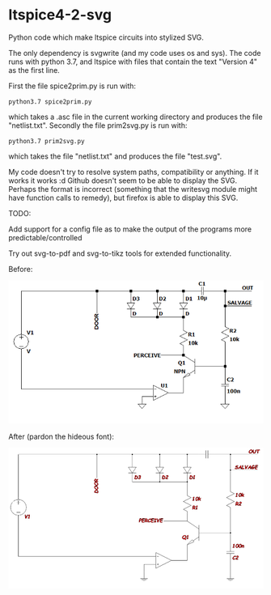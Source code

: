 # ltspice4-2-svg
Python code which make ltspice circuits into stylized SVG.

The only dependency is svgwrite (and my code uses os and sys).
The code runs with python 3.7, and ltspice with files that contain the text "Version 4" as the first line.

First the file spice2prim.py is run with:

    python3.7 spice2prim.py

which takes a .asc file in the current working directory and produces the file "netlist.txt".
Secondly the file prim2svg.py is run with:

    python3.7 prim2svg.py

which takes the file "netlist.txt" and produces the file "test.svg".

My code doesn't try to resolve system paths, compatibility or anything. If it works it works :d
Github doesn't seem to be able to display the SVG. Perhaps the format is incorrect (something that the writesvg module might have function calls to remedy), but firefox is able to display this SVG. 

TODO:

Add support for a config file as to make the output of the programs more predictable/controlled

Try out svg-to-pdf and svg-to-tikz tools for extended functionality.

Before:

![alt text](/first.PNG)

After (pardon the hideous font):

![alt text](/second.PNG)
